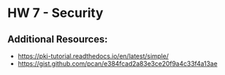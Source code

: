 # HW 7 - Security
## Additional Resources:
* https://pki-tutorial.readthedocs.io/en/latest/simple/
* https://gist.github.com/pcan/e384fcad2a83e3ce20f9a4c33f4a13ae
